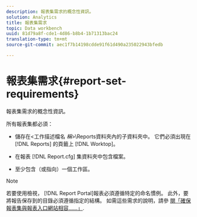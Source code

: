 ```yaml
---
description: 報表集需求的概念性資訊。
solution: Analytics
title: 報表集需求
topic: Data workbench
uuid: 81d79a8f-cde1-4d86-b8b4-1b71313bac24
translation-type: tm+mt
source-git-commit: aec1f7b14198cdde91f61d490a235022943bfedb

---
```



# 報表集需求{#report-set-requirements}

報表集需求的概念性資訊。

所有報表集都必須：

* 儲存在&lt;工作描述檔名 *稱*>\Reports資料夾內的子資料夾中。 它們必須出現在 [!DNL Reports] 的頁籤上 [!DNL Worktop]。

* 在報表 [!DNL Report.cfg] 集資料夾中包含檔案。
* 至少包含（或指向）一個工作區。

>[!NOTE]
>
>若要使用檢視， [!DNL Report Portal]報表必須遵循特定的命名慣例。 此外，要將報告保存到的目錄必須遵循指定的結構。 如需這些需求的說明，請參 [閱「確保報表集與報表入口網站相容……」](../../home/c-rpt-oview/c-install-rpt-port/c-rpt-port-user-inter.md#section-2b141e5d198a4bbea455699126c24706).


